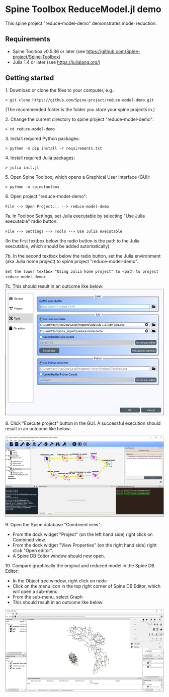 Spine Toolbox ReduceModel.jl demo
=================================

This spine project "reduce-model-demo" demonstrates model reduction.


Requirements
------------

* Spine Toolbox v0.5.36 or later (see https://github.com/Spine-project/Spine-Toolbox)
* Julia 1.4 or later (see https://julialang.org/)

Getting started
---------------

1\. Download or clone the files to your computer, e.g.:

    > git clone https://github.com/Spine-project/reduce-model-demo.git

   (The recommended folder is the folder you store your spine projects in.)

2\. Change the current directory to spine project "reduce-model-demo":

    > cd reduce-model-demo
	
3\. Install required Python packages:
	
	> python -m pip install -r requirements.txt

4\. Install required Julia packages:

    > julia init.jl
    
5\. Open Spine Toolbox, which opens a Graphical User Interface (GUI):

    > python -m spinetoolbox

6\. Open project "reduce-model-demo": 

   `File --> Open Project... --> reduce-model-demo`

7a\. In Toolbox Settings, set Julia executable by selecting "Use Julia executable" radio button:

   `File --> Settings --> Tools --> Use Julia executable` 
   
   (In the first textbox below the radio button is the path to the Julia executable, which should be added automatically)

7b\. In the second textbox below the radio button, set the Julia environment (aka Julia home project) to spine project "reduce-model-demo".

   `Set the lower textbox "Using Julia home project" to <path to project reduce-model-demo>`
   
7c\.  This should result in an outcome like below:
   ![Use Julia Executable](images/use_julia_executable.png)
   
8\. Click "Execute project" button in the GUI. A successful execution should result in an outcome like below:

   ![Result of Execute Project](images/result_of_execute_project.png)

9\. Open the Spine database "Combined view":	
   - From the dock widget "Project" (on the left hand side) right click on Combined view.
   - From the dock widget "View Properties" (on the right hand side) right click "Open editor".
   - A Spine DB Editor window should now open.
   
10\. Compare graphically the original and reduced model in the Spine DB Editor:	
   - In the Object tree window, right click on node
   - Click on the menu icon in the top right corner of Spine DB Editor, which will open a sub-menu
   - From the sub-menu, select Graph
   - This should result in an outcome like below:

![Result Graph](images/result_graph.png)   

   

